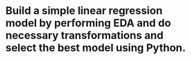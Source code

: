 # Build a simple linear regression model by performing EDA and do necessary transformations and select the best model using Python.
